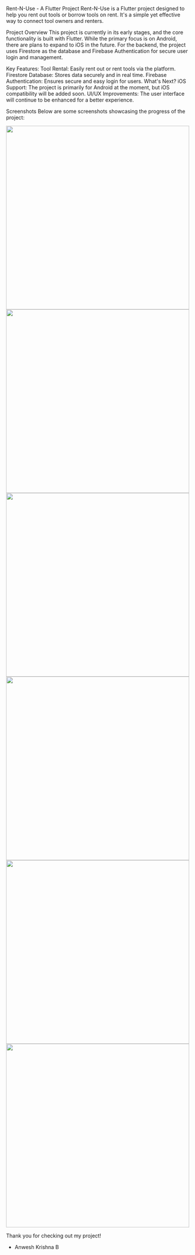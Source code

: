 Rent-N-Use - A Flutter Project
Rent-N-Use is a Flutter project designed to help you rent out tools or borrow tools on rent. It's a simple yet effective way to connect tool owners and renters.

Project Overview
This project is currently in its early stages, and the core functionality is built with Flutter. While the primary focus is on Android, there are plans to expand to iOS in the future. For the backend, the project uses Firestore as the database and Firebase Authentication for secure user login and management.

Key Features:
Tool Rental: Easily rent out or rent tools via the platform.
Firestore Database: Stores data securely and in real time.
Firebase Authentication: Ensures secure and easy login for users.
What's Next?
iOS Support: The project is primarily for Android at the moment, but iOS compatibility will be added soon.
UI/UX Improvements: The user interface will continue to be enhanced for a better experience.

Screenshots
Below are some screenshots showcasing the progress of the project:

<img src="screenshot/screenshot1.png" width="500" />  
<img src="screenshot/screenshot2.png" width="500" />  
<img src="screenshot/screenshot3.png" width="500" />  
<img src="screenshot/screenshot4.png" width="500" />  
<img src="screenshot/screenshot5.png" width="500" />  
<img src="screenshot/screenshot6.png" width="500" />



Thank you for checking out my project!
- Anwesh Krishna B